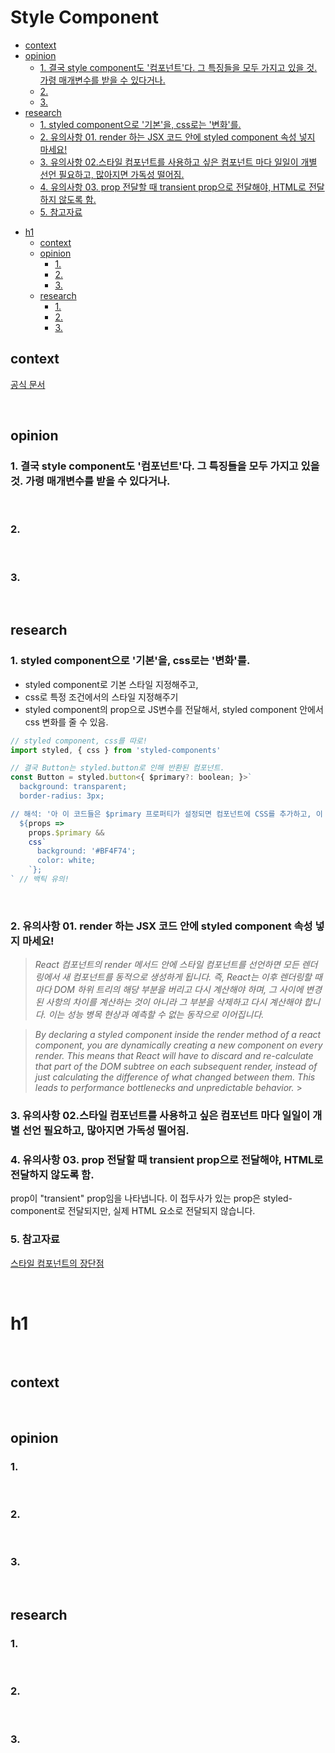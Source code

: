 # Style Component

<!-- toc -->

- [context](#context)
- [opinion](#opinion)
  - [1. 결국 style component도 '컴포넌트'다. 그 특징들을 모두 가지고 있을 것. 가령 매개변수를 받을 수 있다거나.](#1-%EA%B2%B0%EA%B5%AD-style-component%EB%8F%84-%EC%BB%B4%ED%8F%AC%EB%84%8C%ED%8A%B8%EB%8B%A4-%EA%B7%B8-%ED%8A%B9%EC%A7%95%EB%93%A4%EC%9D%84-%EB%AA%A8%EB%91%90-%EA%B0%80%EC%A7%80%EA%B3%A0-%EC%9E%88%EC%9D%84-%EA%B2%83-%EA%B0%80%EB%A0%B9-%EB%A7%A4%EA%B0%9C%EB%B3%80%EC%88%98%EB%A5%BC-%EB%B0%9B%EC%9D%84-%EC%88%98-%EC%9E%88%EB%8B%A4%EA%B1%B0%EB%82%98)
  - [2.](#2)
  - [3.](#3)
- [research](#research)
  - [1. styled component으로 '기본'을, css로는 '변화'를.](#1-styled-component%EC%9C%BC%EB%A1%9C-%EA%B8%B0%EB%B3%B8%EC%9D%84-css%EB%A1%9C%EB%8A%94-%EB%B3%80%ED%99%94%EB%A5%BC)
  - [2. 유의사항 01. render 하는 JSX 코드 안에 styled component 속성 넣지 마세요!](#2-%EC%9C%A0%EC%9D%98%EC%82%AC%ED%95%AD-01-render-%ED%95%98%EB%8A%94-jsx-%EC%BD%94%EB%93%9C-%EC%95%88%EC%97%90-styled-component-%EC%86%8D%EC%84%B1-%EB%84%A3%EC%A7%80-%EB%A7%88%EC%84%B8%EC%9A%94)
  - [3. 유의사항 02.스타일 컴포넌트를 사용하고 싶은 컴포넌트 마다 일일이 개별 선언 필요하고, 많아지면 가독성 떨어짐.](#3-%EC%9C%A0%EC%9D%98%EC%82%AC%ED%95%AD-02%EC%8A%A4%ED%83%80%EC%9D%BC-%EC%BB%B4%ED%8F%AC%EB%84%8C%ED%8A%B8%EB%A5%BC-%EC%82%AC%EC%9A%A9%ED%95%98%EA%B3%A0-%EC%8B%B6%EC%9D%80-%EC%BB%B4%ED%8F%AC%EB%84%8C%ED%8A%B8-%EB%A7%88%EB%8B%A4-%EC%9D%BC%EC%9D%BC%EC%9D%B4-%EA%B0%9C%EB%B3%84-%EC%84%A0%EC%96%B8-%ED%95%84%EC%9A%94%ED%95%98%EA%B3%A0-%EB%A7%8E%EC%95%84%EC%A7%80%EB%A9%B4-%EA%B0%80%EB%8F%85%EC%84%B1-%EB%96%A8%EC%96%B4%EC%A7%90)
  - [4. 유의사항 03. prop 전달할 때 transient prop으로 전달해야, HTML로 전달하지 않도록 함.](#4-%EC%9C%A0%EC%9D%98%EC%82%AC%ED%95%AD-03-prop-%EC%A0%84%EB%8B%AC%ED%95%A0-%EB%95%8C-transient-prop%EC%9C%BC%EB%A1%9C-%EC%A0%84%EB%8B%AC%ED%95%B4%EC%95%BC-html%EB%A1%9C-%EC%A0%84%EB%8B%AC%ED%95%98%EC%A7%80-%EC%95%8A%EB%8F%84%EB%A1%9D-%ED%95%A8)
  - [5. 참고자료](#5-%EC%B0%B8%EA%B3%A0%EC%9E%90%EB%A3%8C)

* [h1](#h1)
  - [context](#context-1)
  - [opinion](#opinion-1)
    - [1.](#1)
    - [2.](#2-1)
    - [3.](#3-1)
  - [research](#research-1)
    - [1.](#1-1)
    - [2.](#2-2)
    - [3.](#3-2)

<!-- tocstop -->

## context

[공식 문서](https://styled-components.com/)

<br>

## opinion

### 1. 결국 style component도 '컴포넌트'다. 그 특징들을 모두 가지고 있을 것. 가령 매개변수를 받을 수 있다거나.

<br>

### 2.

<br>

### 3.

<br>

## research

### 1. styled component으로 '기본'을, css로는 '변화'를.

- styled component로 기본 스타일 지정해주고,
- css로 특정 조건에서의 스타일 지정해주기
- styled component의 prop으로 JS변수를 전달해서, styled component 안에서 css 변화를 줄 수 있음.

```js
// styled component, css를 따로!
import styled, { css } from 'styled-components'

// 결국 Button는 styled.button로 인해 반환된 컴포넌트.
const Button = styled.button<{ $primary?: boolean; }>`
  background: transparent;
  border-radius: 3px;

// 해석: '아 이 코드들은 $primary 프로퍼티가 설정되면 컴포넌트에 CSS를 추가하고, 이 경우 배경과 색상을 변경하는 거야.'
  ${props =>
    props.$primary &&
    css`
      background: '#BF4F74';
      color: white;
    `};
` // 백틱 유의!
```

<br>

### 2. 유의사항 01. render 하는 JSX 코드 안에 styled component 속성 넣지 마세요!

> _React 컴포넌트의 render 메서드 안에 스타일 컴포넌트를 선언하면 모든 렌더링에서 새 컴포넌트를 동적으로 생성하게 됩니다. 즉, React는 이후 렌더링할 때마다 DOM 하위 트리의 해당 부분을 버리고 다시 계산해야 하며, 그 사이에 변경된 사항의 차이를 계산하는 것이 아니라 그 부분을 삭제하고 다시 계산해야 합니다. 이는 성능 병목 현상과 예측할 수 없는 동작으로 이어집니다._

> _By declaring a styled component inside the render method of a react component, you are dynamically creating a new component on every render. This means that React will have to discard and re-calculate that part of the DOM subtree on each subsequent render, instead of just calculating the difference of what changed between them. This leads to performance bottlenecks and unpredictable behavior._ > <br>

### 3. 유의사항 02.스타일 컴포넌트를 사용하고 싶은 컴포넌트 마다 일일이 개별 선언 필요하고, 많아지면 가독성 떨어짐.

### 4. 유의사항 03. prop 전달할 때 transient prop으로 전달해야, HTML로 전달하지 않도록 함.

prop이 "transient" prop임을 나타냅니다. 이 접두사가 있는 prop은 styled-component로 전달되지만, 실제 HTML 요소로 전달되지 않습니다.

### 5. 참고자료

[스타일 컴포넌트의 장단점](https://aboveimagine.tistory.com/124)

<br>

# h1

<br>

## context

<br>

## opinion

### 1.

<br>

### 2.

<br>

### 3.

<br>

## research

### 1.

<br>

### 2.

<br>

### 3.
